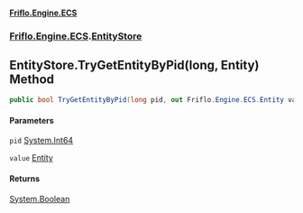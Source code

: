 #### [Friflo.Engine.ECS](index.md 'index')
### [Friflo.Engine.ECS](Friflo.Engine.ECS.md 'Friflo.Engine.ECS').[EntityStore](EntityStore.md 'Friflo.Engine.ECS.EntityStore')

## EntityStore.TryGetEntityByPid(long, Entity) Method

```csharp
public bool TryGetEntityByPid(long pid, out Friflo.Engine.ECS.Entity value);
```
#### Parameters

<a name='Friflo.Engine.ECS.EntityStore.TryGetEntityByPid(long,Friflo.Engine.ECS.Entity).pid'></a>

`pid` [System.Int64](https://docs.microsoft.com/en-us/dotnet/api/System.Int64 'System.Int64')

<a name='Friflo.Engine.ECS.EntityStore.TryGetEntityByPid(long,Friflo.Engine.ECS.Entity).value'></a>

`value` [Entity](Entity.md 'Friflo.Engine.ECS.Entity')

#### Returns
[System.Boolean](https://docs.microsoft.com/en-us/dotnet/api/System.Boolean 'System.Boolean')